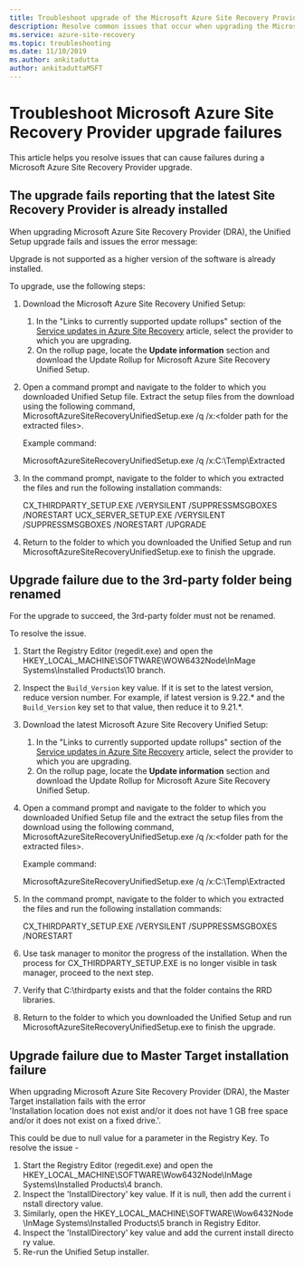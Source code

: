 ```yaml
---
title: Troubleshoot upgrade of the Microsoft Azure Site Recovery Provider 
description: Resolve common issues that occur when upgrading the Microsoft Azure Site Recovery provider.
ms.service: azure-site-recovery
ms.topic: troubleshooting
ms.date: 11/10/2019
ms.author: ankitadutta
author: ankitaduttaMSFT
---
```


# Troubleshoot Microsoft Azure Site Recovery Provider upgrade failures

This article helps you resolve issues that can cause failures during a Microsoft Azure Site Recovery Provider upgrade.

## The upgrade fails reporting that the latest Site Recovery Provider is already installed

When upgrading Microsoft Azure Site Recovery Provider (DRA), the Unified Setup upgrade fails and issues the error message:

Upgrade is not supported as a higher version of the software is already installed.

To upgrade, use the following steps:

1. Download the Microsoft Azure Site Recovery Unified Setup:
   1. In the "Links to currently supported update rollups" section of the [Service updates in Azure Site Recovery](service-updates-how-to.md#links-to-currently-supported-update-rollups) article, select the provider to which you are upgrading.
   2. On the rollup page, locate the **Update information** section and download the Update Rollup for Microsoft Azure Site Recovery Unified Setup.

2. Open a command prompt and navigate to the folder to which you downloaded Unified Setup file. Extract the setup files from the download using the following command, MicrosoftAzureSiteRecoveryUnifiedSetup.exe /q /x:&lt;folder path for the extracted files&gt;.
	
	Example command:

	MicrosoftAzureSiteRecoveryUnifiedSetup.exe /q /x:C:\Temp\Extracted

3. In the command prompt, navigate to the folder to which you extracted the files and run the following installation commands:
   
	CX_THIRDPARTY_SETUP.EXE /VERYSILENT /SUPPRESSMSGBOXES /NORESTART
	UCX_SERVER_SETUP.EXE /VERYSILENT /SUPPRESSMSGBOXES /NORESTART /UPGRADE

1. Return to the folder to which you downloaded the Unified Setup and run MicrosoftAzureSiteRecoveryUnifiedSetup.exe to finish the upgrade. 

## Upgrade failure due to the 3rd-party folder being renamed

For the upgrade to succeed, the 3rd-party folder must not be renamed.

To resolve the issue.

1. Start the Registry Editor (regedit.exe) and open the HKEY_LOCAL_MACHINE\SOFTWARE\WOW6432Node\InMage Systems\Installed Products\10 branch.
1. Inspect the `Build_Version` key value. If it is set to the latest version, reduce version number. For example, if latest version is 9.22.\* and the `Build_Version` key set to that value, then reduce it to 9.21.\*.
1. Download the latest Microsoft Azure Site Recovery Unified Setup:
   1. In the "Links to currently supported update rollups" section of the [Service updates in Azure Site Recovery](service-updates-how-to.md#links-to-currently-supported-update-rollups) article, select the provider to which you are upgrading.
   2. On the rollup page, locate the **Update information** section and download the Update Rollup for Microsoft Azure Site Recovery Unified Setup.
1. Open a command prompt and navigate to the folder to which you downloaded Unified Setup file and the extract the setup files from the download using the following command, MicrosoftAzureSiteRecoveryUnifiedSetup.exe /q /x:&lt;folder path for the extracted files&gt;.

	Example command:

	MicrosoftAzureSiteRecoveryUnifiedSetup.exe /q /x:C:\Temp\Extracted

1. In the command prompt, navigate to the folder to which you extracted the files and run the following installation commands:
   
	CX_THIRDPARTY_SETUP.EXE /VERYSILENT /SUPPRESSMSGBOXES /NORESTART

1. Use task manager to monitor the progress of the installation. When the process for CX_THIRDPARTY_SETUP.EXE is no longer visible in task manager, proceed to the next step.
1. Verify that C:\thirdparty exists and that the folder contains the RRD libraries.
1. Return to the folder to which you downloaded the Unified Setup and run MicrosoftAzureSiteRecoveryUnifiedSetup.exe to finish the upgrade.

## Upgrade failure due to Master Target installation failure

When upgrading Microsoft Azure Site Recovery Provider (DRA), the Master Target installation fails with the error 'Installation location does not exist and/or it does not have 1 GB free space and/or it does not exist on a fixed drive.'.

This could be due to null value for a parameter in the Registry Key. To resolve the issue -

1. Start the Registry Editor (regedit.exe) and open the HKEY_LOCAL_MACHINE\SOFTWARE\Wow6432Node\InMage Systems\Installed Products\4 branch.
1. Inspect the 'InstallDirectory' key value. If it is null, then add the current install directory value.
1. Similarly, open the HKEY_LOCAL_MACHINE\SOFTWARE\Wow6432Node\InMage Systems\Installed Products\5 branch in Registry Editor.
1. Inspect the 'InstallDirectory' key value and add the current install directory value.
1. Re-run the Unified Setup installer.
